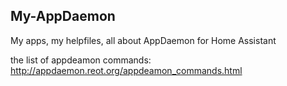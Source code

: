 ## My-AppDaemon
My apps, my helpfiles, all about AppDaemon for Home Assistant


the list of appdeamon commands:
http://appdaemon.reot.org/appdeamon_commands.html



